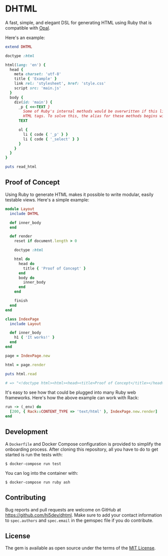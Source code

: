 # DHTML

A fast, simple, and elegant DSL for generating HTML using Ruby that is compatible with [Opal](https://opalrb.com/).

Here's an example:

```ruby
extend DHTML

doctype :html

html(lang: 'en') {
  head {
    meta charset: 'utf-8'
    title { 'Example' }
    link rel: 'stylesheet', href: 'style.css'
    script src: 'main.js'
  }
  body {
    div(id: 'main') {
      _p { <<~TEXT }
        Some of Ruby's internal methods would be overwritten if this library added a method for all the
        HTML tags. To solve this, the alias for these methods begins with an underscore:
      TEXT

      ol {
        li { code { '_p' } }
        li { code { '_select' } }
      }
    }
  }
}

puts read_html
```

## Proof of Concept

Using Ruby to generate HTML makes it possible to write modular, easily testable views. Here's a simple
example:

```ruby
module Layout
  include DHTML

  def inner_body
  end

  def render
    reset if document.length > 0

    doctype :html

    html do
      head do
        title { 'Proof of Concept' }
      end
      body do
        inner_body
      end
    end

    finish
  end
end

class IndexPage
  include Layout

  def inner_body
    h1 { 'It works!' }
  end
end

page = IndexPage.new

html = page.render

puts html.read

# => "<!doctype html><html><head><title>Proof of Concept</title></head><body><h1>It works!</h1></body></html>"
```

It's easy to see how that could be plugged into many Ruby web frameworks. Here's how the above example can work with
Rack:

```ruby
run -> (_env) do
  [200, { Rack::CONTENT_TYPE => 'text/html' }, IndexPage.new.render]
end
```

## Development

A `Dockerfile` and Docker Compose configuration is provided to simplify the onboarding process. After cloning this 
repository, all you have to do to get started is run the tests with:

    $ docker-compose run test

You can log into the container with:

    $ docker-compose run ruby ash

## Contributing

Bug reports and pull requests are welcome on GitHub at https://github.com/hi5dev/dhtml. Make sure to add your 
contact information to `spec.authors` and `spec.email` in the gemspec file if you do contribute.

## License

The gem is available as open source under the terms of the [MIT License](https://opensource.org/licenses/MIT).
